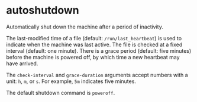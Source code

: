 # autoshutdown

Automatically shut down the machine after a period of inactivity.

The last-modified time of a file (default: `/run/last_heartbeat`) is
used to indicate when the machine was last active. The file is checked
at a fixed interval (default: one minute). There is a grace period
(default: five minutes) before the machine is powered off, by which
time a new heartbeat may have arrived.

The `check-interval` and `grace-duration` arguments accept numbers
with a unit: `h`, `m`, or `s`. For example, `5m` indicates five
minutes.

The default shutdown command is `poweroff`.
